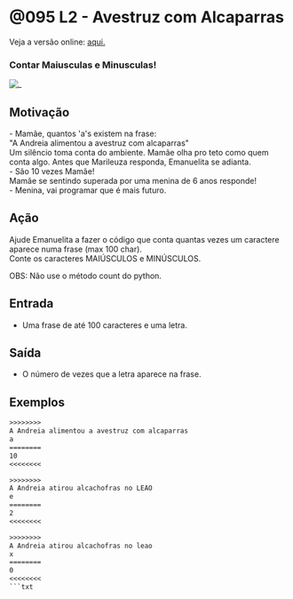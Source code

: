 # @095 L2 - Avestruz com Alcaparras

Veja a versão online: [aqui.](https://github.com/qxcodefup/arcade/blob/master/base/095/Readme.md)
### Contar Maiusculas e Minusculas!

![_](https://raw.githubusercontent.com/qxcodefup/arcade/master/base/095/cover.jpg)

## Motivação

\- Mamãe, quantos 'a's existem na frase:  
"A Andreia alimentou a avestruz com alcaparras"  
Um silêncio toma conta do ambiente. Mamãe olha pro teto como quem conta algo. Antes que Marileuza responda, Emanuelita se adianta.  
\- São 10 vezes Mamãe!  
Mamãe se sentindo superada por uma menina de 6 anos responde!  
\- Menina, vai programar que é mais futuro.

## Ação

Ajude Emanuelita a fazer o código que conta quantas vezes um caractere aparece numa frase (max 100 char).  
Conte os caracteres MAIÚSCULOS e MINÚSCULOS.

OBS: Não use o método count do python.

## Entrada

*   Uma frase de até 100 caracteres e uma letra.

## Saída

*   O número de vezes que a letra aparece na frase.

## Exemplos

```txt
>>>>>>>>
A Andreia alimentou a avestruz com alcaparras
a
========
10
<<<<<<<<

>>>>>>>>
A Andreia atirou alcachofras no LEAO
e
========
2
<<<<<<<<

>>>>>>>>  
A Andreia atirou alcachofras no leao
x
========  
0
<<<<<<<<
```txt
